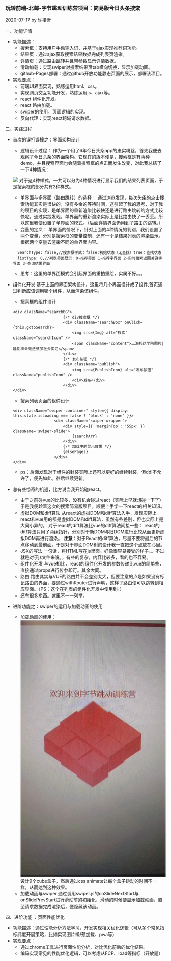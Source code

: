 ### 玩转前端-北邮-字节跳动训练营项目：简易版今日头条搜索

2020-07-17
by 许楷沂


一、功能详情
- 功能描述：
  - 搜索框：支持用户手动输入词、并基于ajax实现推荐词功能。
  - 结果页：通过ajax获取搜索结果数据完成列表页渲染。
  - 详情页：通过路由跳转并且带参数显示详情数据。
  - 滑动加载：实现swiper对搜索结果页tab横向切换，显示加载动画。
  - github-Pages部署：通过github开放功能静态页面的展示，部署该项目。
- 实现要点：
  - 前端UI界面实现，熟练运用html、css。
  - 实现网页交互功能开发，熟练运用js、ajax等。
  - react 组件化开发。
  - react 路由加载。
  - swiper的使用，页面逻辑的实现。
  - 反向代理：实现react跨域请求数据。

二、实践过程
- 首次的误打误撞之：界面架构设计
  - 逻辑设计过程：
  作为一个用了6年今日头条app的忠实粉丝，首先我便去观察了今日头条的界面架构。它现在的版本便是，搜索框是有两种demo，并且搜索界面也会随着搜索框的点击而发生改变，对此我总结了一下4种情况：
  <!-- <img src="./src/static/img/UIframe.jpg" /> -->
  ![](https://github.com/Xudadaaa/techtrainingcamp-b-fe-xukaiyi/raw/master/src/static/img/UIframe.jpg)
  对于这4种样式，一共可以分为4种情况进行显示我们的结果列表页面，于是搜索框的部分共有2种样式。
  - 单界面与多界面（路由跳转）的选择：
  通过浏览发现，每次头条的点击搜索功能其实是很快的，没有多余的等待时间，这引起了我的思考，对于我的项目的实现，是单界面的重新渲染比较快还是进行路由跳转的方式比较快呢。通过实践发现，单界面的重新渲染实际上是比路由快了一丢丢。所以这里我便设置了单界面的模式。（后面详情界面仍用到了路由的跳转。）
  - 变量的定义：
  单界面的情况下，针对上面的4种情况的判别，我们设置了两个变量，分别是搜索框的变量控制，还有一个是结果列表的渲染显示。根据两个变量去渲染不同的单界面内容。
  ```
    SearchType: false,//搜索框样式：false:初始状态（无查找）true：查找状态
    listType: 0,//列表界面显示：0-推荐界面 1-推荐字界面 2-实时搜索返回关键字界面 3-查询结果界面
  ```
  - 思考：这里的单界面模式会引起界面的重拍重绘，实属不好。。。
- 组件化开发
  基于上面的界面架构设计，这里将几个界面设计成了组件,首页通过判断应该调用哪个组件，从而渲染该组件。
  - 搜索框的组件设计
  ```
  <div className="searchBG">
                        {/* div搜索框 */}
                        <div className="searchBox" onClick={this.gotoSearch}>
                            <img src={Img} alt="搜索" className="searchIcon" />
                            <span className="content">上海杉达学院图片|延期毕业无法参加社会实习</span>
                        </div>
                        {/* 发布按钮 */}
                        <div className="publish">
                            <img src={PublishIcon} alt="发布按钮" className="publishIcon" />
                            <div>发布</div>
                        </div>
  </div>
  ```
  - 搜索列表页面的组件设计
  ```
  <div className="swiper-container" style={{ display: this.state.isLoading === false ? 'block' : 'none' }}>
                    <div className="swiper-wrapper">
                        <div style={{ 'marginTop': '55px' }} className='swiper-slide'>
                            {searchArr}
                        </div>
                        {/* 加载中的显示效果 */}
                        {elsePages}
                    </div>
  </div>
  ```
  - ps：后面发现对于组件的封装实际上还可以更好的继续封装，但ddl不允许了，便先如此。往后继续更新。
- 总有些惊奇的机遇，比方说当我开始碰react。
  - 由于之前碰vue的比较多，没有机会碰过react（实际上早就想碰一下了）于是我便趁着这次的搜索简易版项目，顺便上手学一下react的相关知识。
  - 虚拟DOM和diff算法
  从react的虚拟DOM和diff算法入手，发现实际上react和vue用的都是虚拟DOM和diff算法，虽然有些差别，但也实际上是大同小异的。
  对于react的diff算法比vue的diff算法间接一些：
  react的diff算法只用了两组指针，分别对于新DOM与旧DOM进行比较从而更新虚拟DOM再进行渲染。
  **注意**：对于React的diff算法，尽量不要将最后的节点移动到最前面。于是对于界面DOM树的设计我一直把这个点放在心里。
  - JSX的写法
  一句话，将HTML写在js里面。好像很容易接受的样子。。不过就是对于js文件来说，，有些的复杂，内容比较多，看的也不容易。
  - 组件化开发
  与vue相比，react的组件化开发的参数传递比vue的简单些，直接通过props进行传参即可。其余大同。
  - 路由
  路由其实与VUE的路由并不会差别太大，但要注意的点是如果没有标记路由的界面，要通过withRouter进行声明，这样子路由便可以跳转到相应界面。（PS：这个在列表的组件化开发中使用到。）
  - 还有很多东西。这里不一一列举。

- 进阶功能之：swiper的运用与加载动画的使用
  - 加载动画的使用：
    <img src="./src/static/img/caidan.gif" />
  设计9个cube盒子，然后通过css animate让每个盒子跳动的时间不一样，从而达到这种效果。
  - 加载动画与swiper
  通过调用swiper.js的onSlideNextStart与onSlidePrevStart进行滑动前的初始化，滑动的时候便显示加载动画，直至请求数据完成渲染后，便隐藏该动画。

四、进阶功能 ：页面性能优化
- 功能描述：通过性能分析方法学习，开发实现相关优化逻辑（可从多个常见指标纬度开展策略，比如实现图片懒/预加载、pwa等）
- 实现要点：
  - 通过chrome工具进行页面性能分析，对比优化前后的优化结果。
  - 编码实现常见的性能优化逻辑，可以考虑从FCP、load等指标（开放题）

